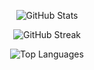 <p align="center">
  <img src="https://github-readme-stats.vercel.app/api?username=marsh-github&show_icons=true&theme=radical&count_private=true" alt="GitHub Stats"/>
</p>

<p align="center">
  <img src="https://github-readme-streak-stats.herokuapp.com/?user=marsh-github&theme=radical" alt="GitHub Streak"/>
</p>

<p align="center">
  <img src="https://github-readme-stats.vercel.app/api/top-langs/?username=marsh-github&layout=compact&theme=radical" alt="Top Languages"/>
</p>
